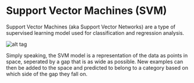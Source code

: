 # Support Vector Machines (SVM)

Support Vector Machines (aka Support Vector Networks) are a type of supervised learning model used for classification and regression analysis.

![alt tag](https://en.wikipedia.org/wiki/Support_vector_machine#/media/File:Kernel_Machine.svg)

Simply speaking, the SVM model is a representation of the data as points in space, seperated by a gap that is as wide as possible. New
examples can then be added to the space and predicted to belong to a category based on which side of the gap they fall on.

